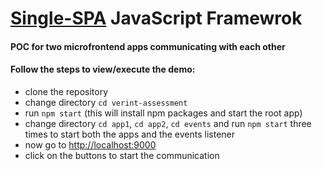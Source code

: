 # [Single-SPA](https://single-spa.js.org/) JavaScript Framewrok

#### POC for two microfrontend apps communicating with each other
#### Follow the steps to view/execute the demo:

- clone the repository
- change directory ```cd verint-assessment```
- run ```npm start``` (this will install npm packages and start the root app)
- change directory ```cd app1```, ```cd app2```, ```cd events``` and run ```npm start``` three times to start both the apps and the events listener
- now go to [http://localhost:9000](http://localhost:9000)
- click on the buttons to start the communication